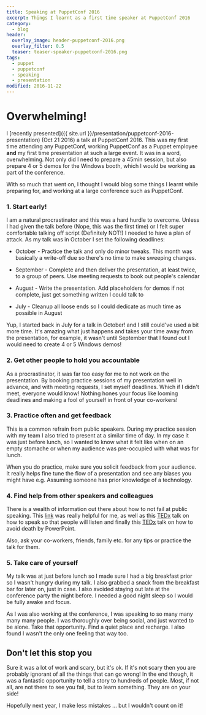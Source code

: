 ```yaml
---
title: Speaking at PuppetConf 2016
excerpt: Things I learnt as a first time speaker at PuppetConf 2016
category:
  - blog
header:
  overlay_image: header-puppetconf-2016.png
  overlay_filter: 0.5
  teaser: teaser-speaker-puppetconf-2016.png
tags:
  - puppet
  - puppetconf
  - speaking
  - presentation
modified: 2016-11-22
---
```


# Overwhelming!

I [recently presented]({{ site.url }}/presentation/puppetconf-2016-presentation) (Oct 21 2016) a talk at PuppetConf 2016.  This was my first time attending any PuppetConf, working PuppetConf as a Puppet employee **and** my first time presentation at such a large event.   It was in a word, overwhelming.  Not only did I need to prepare a 45min session, but also prepare 4 or 5 demos for the Windows booth, which I would be working as part of the conference.

With so much that went on, I thought I would blog some things I learnt while preparing for, and working at a large conference such as PuppetConf.


### 1. Start early!

I am a natural procrastinator and this was a hard hurdle to overcome.  Unless I had given the talk before (Nope, this was the first time) or I felt super comfortable talking off script (Definitely NOT!) I needed to have a plan of attack.  As my talk was in October I set the following deadlines:

* October - Practice the talk and only do minor tweaks.  This month was basically a write-off due so there's no time to make sweeping changes.

* September - Complete and then deliver the presentation, at least twice, to a group of peers.  Use meeting requests to book out people's calendar

* August - Write the presentation.  Add placeholders for demos if not complete, just get something written I could talk to

* July - Cleanup all loose ends so I could dedicate as much time as possible in August

Yup, I started back in July for a talk in October! and I still could've used a bit more time.  It's amazing what just happens and takes your time away from the presentation, for example, it wasn't until September that I found out I would need to create 4 or 5 Windows demos!


### 2. Get other people to hold you accountable

As a procrastinator, it was far too easy for me to not work on the presentation.  By booking practice sessions of my presentation well in advance, and with meeting requests, I set myself deadlines.  Which if I didn't meet, everyone would know!  Nothing hones your focus like looming deadlines and making a fool of yourself in front of your co-workers!


### 3. Practice often and get feedback

This is a common refrain from public speakers.  During my practice session with my team I also tried to present at a similar time of day.  In my case it was just before lunch, so I wanted to know what it felt like when on an empty stomache or when my audience was pre-occupied with what was for lunch.

When you do practice, make sure you solicit feedback from your audience.  It really helps fine tune the flow of a presentation and see any biases you might have e.g. Assuming someone has prior knowledge of a technology.


### 4. Find help from other speakers and colleagues

There is a wealth of information out there about how to not fail at public speaking.  This [link](https://daphnechong.com/2016/08/09/lessons-learned-in-public-speaking/) was really helpful for me, as well as this [TEDx](https://www.ted.com/talks/julian_treasure_how_to_speak_so_that_people_want_to_listen) talk on how to speak so that people will listen and finally this [TEDx](https://www.youtube.com/watch?v=Iwpi1Lm6dFo) talk on how to avoid death by PowerPoint.

Also, ask your co-workers, friends, family etc. for any tips or practice the talk for them.


### 5. Take care of yourself

My talk was at just before lunch so I made sure I had a big breakfast prior so I wasn't hungry during my talk.  I also grabbed a snack from the breakfast bar for later on, just in case.  I also avoided staying out late at the conference party the night before.  I needed a good night sleep so I would be fully awake and focus.

As I was also working at the conference, I was speaking to so many many many many people.  I was thoroughly over being social, and just wanted to be alone.  Take that opportunity.  Find a quiet place and recharge.  I also found I wasn't the only one feeling that way too.


## Don't let this stop you

Sure it was a lot of work and scary, but it's ok.  If it's not scary then you are probably ignorant of all the things that can go wrong!  In the end though, it was a fantastic opportunity to tell a story to hundreds of people.  Most, if not all, are not there to see you fail, but to learn something.  They are on your side!

Hopefully next year, I make less mistakes ... but I wouldn't count on it!
